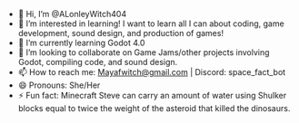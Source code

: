 - 👋 Hi, I’m @ALonleyWitch404
- 👀 I’m interested in learning! I want to learn all I can about coding, game development, sound design, and production of games!
- 🌱 I’m currently learning Godot 4.0
- 💞️ I’m looking to collaborate on Game Jams/other projects involving Godot, compiling code, and sound design.
- 📫 How to reach me: Mayafwitch@gmail.com | Discord: space_fact_bot
- 😄 Pronouns: She/Her
- ⚡ Fun fact: Minecraft Steve can carry an amount of water using Shulker blocks equal to twice the weight of the asteroid that killed the dinosaurs.

<!---
ALonleyWitch404/ALonleyWitch404 is a ✨ special ✨ repository because its `README.md` (this file) appears on your GitHub profile.
You can click the Preview link to take a look at your changes.
--->
